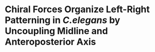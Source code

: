 # Chiral Forces Organize Left-Right Patterning in _C.elegans_ by Uncoupling Midline and Anteroposterior Axis


